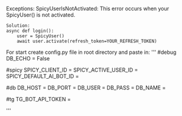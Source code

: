 Exceptions:
SpicyUserIsNotActivated:
    This error occurs when your SpicyUser() is not activated.
    
    Solution:
    async def login():
        user = SpicyUser()
        await user.activate(refresh_token=YOUR_REFRESH_TOKEN)


For start create config.py file in root directory and paste in:
'''
#debug
DB_ECHO = False

#spicy
SPICY_CLIENT_ID = 
SPICY_ACTIVE_USER_ID = 
SPICY_DEFAULT_AI_BOT_ID = 

#db
DB_HOST = 
DB_PORT = 
DB_USER = 
DB_PASS = 
DB_NAME = 

#tg
TG_BOT_API_TOKEN = 

'''